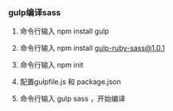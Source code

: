 ### gulp编译sass

1. 命令行输入 npm install gulp

2. 命令行输入 npm install gulp-ruby-sass@1.0.1

3. 命令行输入 npm init

4. 配置gulpfile.js 和 package.json

5. 命令行输入 gulp sass ，开始编译